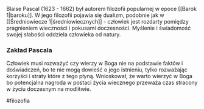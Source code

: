 Blaise Pascal (1623 - 1662) był autorem filozofii popularnej w epoce [[Barok 1|baroku]].
W jego filozofii pojawia się dualizm, podobnie jak w [[Średniowiecze 1|średniowiecznych]] - człowiek jest rozdarty pomiędzy pragnieniem wieczności i pokusami doczesności.
Myślenie i świadomość swojej słabości oddziela człowieka od natury.
### Zakład Pascala
Człowiek musi rozważyć czy wierzy w Boga nie na podstawie faktów i doświadczeń, bo te nie mogą dowieść o jego istnieniu, tylko rozważając korzyści i straty które z tego płyną. Wnioskował, że warto wierzyć w Boga bo potencjalna nagroda w postaci życia wiecznego przeważa czas stracony w życiu doczesnym na modlitwie.

#filozofia